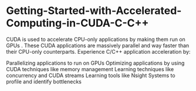# Getting-Started-with-Accelerated-Computing-in-CUDA-C-C++
CUDA is used to accelerate CPU-only applications by making them run on GPUs . These CUDA applications are massively parallel and way faster than their CPU-only counterparts. Experience C/C++ application acceleration by:

Parallelizing applications to run on GPUs
Optimizing applications by using CUDA techniques like memory management
Learning techniques like concurrency and CUDA streams
Learning tools like Nsight Systems to profile and identify bottlenecks
